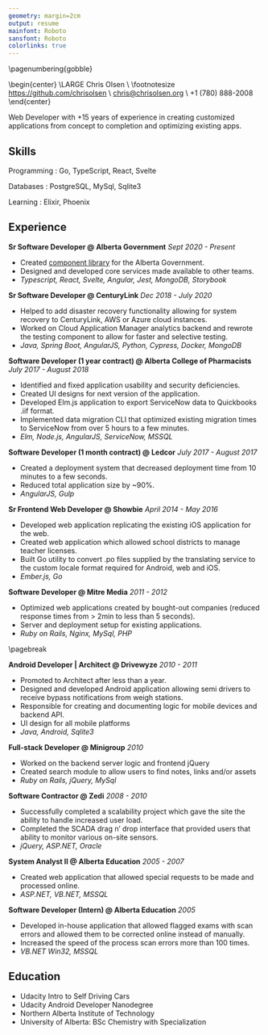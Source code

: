 ```yaml
---
geometry: margin=2cm
output: resume 
mainfont: Roboto
sansfont: Roboto 
colorlinks: true
---
```


\pagenumbering{gobble}

\begin{center}
\LARGE Chris Olsen 
\\ \footnotesize https://github.com/chrisolsen
\\ chris@chrisolsen.org
\\ +1 (780) 888-2008
\end{center}

Web Developer with +15 years of experience in creating customized applications from concept to completion and optimizing existing apps.

## Skills

Programming
: Go, TypeScript, React, Svelte

Databases
: PostgreSQL, MySql, Sqlite3 

Learning
: Elixir, Phoenix


## Experience

**Sr Software Developer @ Alberta Government** *Sept 2020 - Present*

* Created [component library](https://github.com/GovAlta/ui-components/tree/alpha) for the Alberta Government.
* Designed and developed core services made available to other teams.
* *Typescript, React, Svelte, Angular, Jest, MongoDB, Storybook*



**Sr Software Developer @ CenturyLink** *Dec 2018 - July 2020*

* Helped to add disaster recovery functionality allowing for system recovery to CenturyLink, AWS or Azure cloud instances.
* Worked on Cloud Application Manager analytics backend and rewrote the testing component to allow for faster and selective testing.
* *Java, Spring Boot, AngularJS, Python, Cypress, Docker, MongoDB*



**Software Developer (1 year contract) @ Alberta College of Pharmacists** *July 2017 - August 2018*

* Identified and fixed application usability and security deficiencies.
* Created UI designs for next version of the application.
* Developed Elm.js application to export ServiceNow data to Quickbooks .iif format.
* Implemented data migration CLI that optimized existing migration times to ServiceNow from over 5 hours to a few minutes.
* *Elm, Node.js, AngularJS, ServiceNow, MSSQL*


**Software Developer (1 month contract) @ Ledcor** *July 2017 - August 2017*

* Created a deployment system that decreased deployment time from 10 minutes to a few seconds.
* Reduced total application size by ~90%.
* *AngularJS, Gulp*



**Sr Frontend Web Developer @ Showbie** *April 2014 - May 2016*

* Developed web application replicating the existing iOS application for the web.
* Created web application which allowed school districts to manage teacher licenses.
* Built Go utility to convert .po files supplied by the translating service to the custom locale format required for Android, web and iOS.
* *Ember.js, Go*



**Software Developer @ Mitre Media** *2011 - 2012*

* Optimized web applications created by bought-out companies (reduced response times from > 2min to less than 5 seconds).
* Server and deployment setup for existing applications.
* *Ruby on Rails, Nginx, MySql, PHP*


\pagebreak


**Android Developer | Architect @ Drivewyze** *2010 - 2011*

* Promoted to Architect after less than a year.
* Designed and developed Android application allowing semi drivers to receive bypass notifications from weigh stations. 
* Responsible for creating and documenting logic for mobile devices and backend API.
* UI design for all mobile platforms
* *Java, Android, Sqlite3*



**Full-stack Developer @ Minigroup** *2010*

* Worked on the backend server logic and frontend jQuery
* Created search module to allow users to find notes, links and/or assets
* *Ruby on Rails, jQuery, MySql*



**Software Contractor @ Zedi** *2008 - 2010*

* Successfully completed a scalability project which gave the site the ability to handle increased user load.
* Completed the SCADA drag n’ drop interface that provided users that ability to monitor various on-site sensors.
* *jQuery, ASP.NET, Oracle*



**System Analyst II @ Alberta Education** *2005 - 2007*

* Created web application that allowed special requests to be made and processed online.
* *ASP.NET, VB.NET, MSSQL*



**Software Developer (Intern) @ Alberta Education** *2005*

* Developed in-house application that allowed flagged exams with scan errors and allowed them to be corrected online instead of manually.
* Increased the speed of the process scan errors more than 100 times.
* *VB.NET Win32, MSSQL*


## Education

* Udacity Intro to Self Driving Cars
* Udacity Android Developer Nanodegree
* Northern Alberta Institute of Technology
* University of Alberta: BSc Chemistry with Specialization


